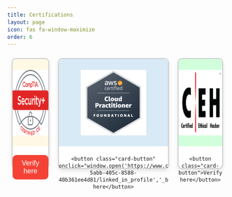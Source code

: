 ```yaml
---
title: Certifications
layout: page 
icon: fas fa-window-maximize
order: 6
---
```

<style>

.certification-container {
  display: flex;
  justify-content: space-around;
}

.card {
  width: 250px;
  height: 250px;
  border: 2px solid #ccc;
  border-radius: 10px;
  text-align: center;
  margin: 10px;
  background: #fff;
  box-shadow: 0 4px 8px rgba(0, 0, 0, 0.1);
}

.card-image {
  border-radius: 10px 10px 0 0;
  height: 200px;
  display: flex;
  align-items: center;
  justify-content: center;
  color: #fff;
  margin-bottom: 20px;
}

.card-image.blue { background-color: #fff8e4; }
.card-image.red { background-color: #d8eaf5; }
.card-image.green { background-color: #d1ffdc; }

.card-title {
  font-size: 18px;
  color: #333;
  margin-bottom: 20px;
}

.card-button {
  background-color: #f44336;
  color: white;
  border: none;
  border-radius: 9px;
  padding: 10px 20px;
  font-size: 16px;
  cursor: pointer;
  outline: none;
  margin-bottom: 20px;
  align-self: center;
}

.card-button:hover {
  background-color: #d32f2f;
}
img {
    max-width: 100%;
    height: 150px;
    transition: all .35s ease-in-out;
}
</style>
<div class="certification-container">
  <div class="card">
    <div class="card-image blue">
      <img src="../images/comptia_security.png" alt="Comptia Security+">
    </div>
    <button class="card-button">Verify here</button>
  </div>
  <div class="card">
    <div class="card-image red">
      <img src="../images/aws_cloud.png" alt="AWS Cloud Practitioner">
    </div>
   
    <button class="card-button" onclick="window.open('https://www.credly.com/badges/f0f11634-5abb-405c-8588-40b361ee4d81/linked_in_profile','_blank');">Verify here</button>
  </div>
  <div class="card">
    <div class="card-image green">
      <img src="../images/CEH.png" alt="Certified Ethical Hacker">
    </div>
   
    <button class="card-button">Verify here</button>
  </div>
</div>

